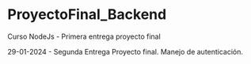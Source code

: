 # ProyectoFinal_Backend
Curso NodeJs - Primera entrega proyecto final

29-01-2024 - Segunda Entrega Proyecto final. Manejo de autenticación. 
